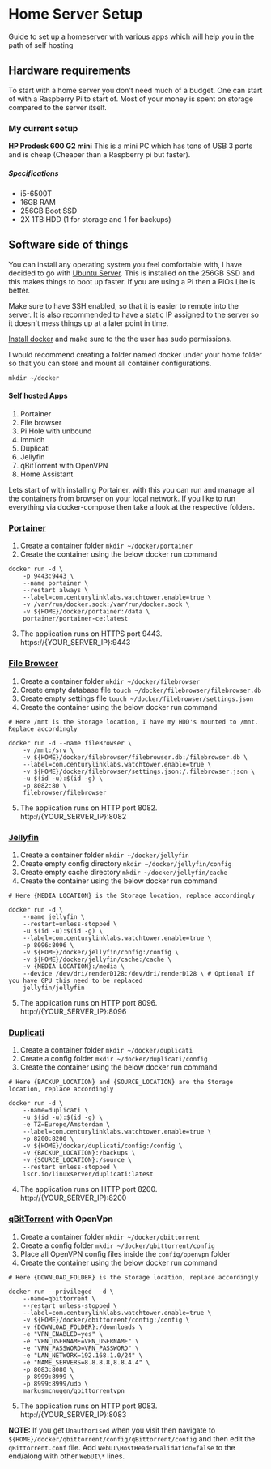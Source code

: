# Home Server Setup

Guide to set up a homeserver with various apps which will help you in the path of self hosting

## Hardware requirements

To start with a home server you don't need much of a budget. One can start of with a Raspberry Pi to start of. Most of your money is spent on storage compared to the server itself.

### My current setup

**HP Prodesk 600 G2 mini**
This is a mini PC which has tons of USB 3 ports and is cheap (Cheaper than a Raspberry pi but faster).

##### Specifications

- i5-6500T
- 16GB RAM
- 256GB Boot SSD
- 2X 1TB HDD (1 for storage and 1 for backups)

## Software side of things

You can install any operating system you feel comfortable with, I have decided to go with [Ubuntu Server](https://ubuntu.com/download/server). This is installed on the 256GB SSD and this makes things to boot up faster. If you are using a Pi then a PiOs Lite is better.

Make sure to have SSH enabled, so that it is easier to remote into the server. It is also recommended to have a static IP assigned to the server so it doesn't mess things up at a later point in time.

[Install docker](https://docs.docker.com/engine/install/) and make sure to the the user has sudo permissions.

I would recommend creating a folder named docker under your home folder so that you can store and mount all container configurations.

`mkdir ~/docker`

#### Self hosted Apps

1.  Portainer
2.  File browser
3.  Pi Hole with unbound
4.  Immich
5.  Duplicati
6.  Jellyfin
7.  qBitTorrent with OpenVPN
8.  Home Assistant

Lets start of with installing Portainer, with this you can run and manage all the containers from browser on your local network.
If you like to run everything via docker-compose then take a look at the respective folders.

### [Portainer](https://www.portainer.io/)

1. Create a container folder `mkdir ~/docker/portainer`
2. Create the container using the below docker run command

```
docker run -d \
    -p 9443:9443 \
    --name portainer \
    --restart always \
    --label=com.centurylinklabs.watchtower.enable=true \
    -v /var/run/docker.sock:/var/run/docker.sock \
    -v ${HOME}/docker/portainer:/data \
    portainer/portainer-ce:latest
```

3. The application runs on HTTPS port 9443. https://{YOUR_SERVER_IP}:9443

### [File Browser](https://filebrowser.org/)

1. Create a container folder `mkdir ~/docker/filebrowser`
2. Create empty database file `touch ~/docker/filebrowser/filebrowser.db`
3. Create empty settings file `touch ~/docker/filebrowser/settings.json`
4. Create the container using the below docker run command

```
# Here /mnt is the Storage location, I have my HDD's mounted to /mnt. Replace accordingly

docker run -d --name fileBrowser \
    -v /mnt:/srv \
    -v ${HOME}/docker/filebrowser/filebrowser.db:/filebrowser.db \
    --label=com.centurylinklabs.watchtower.enable=true \
    -v ${HOME}/docker/filebrowser/settings.json:/.filebrowser.json \
    -u $(id -u):$(id -g) \
    -p 8082:80 \
    filebrowser/filebrowser
```

5. The application runs on HTTP port 8082. http://{YOUR_SERVER_IP}:8082

### [Jellyfin](https://jellyfin.org/)

1. Create a container folder `mkdir ~/docker/jellyfin`
2. Create empty config directory `mkdir ~/docker/jellyfin/config`
3. Create empty cache directory `mkdir ~/docker/jellyfin/cache`
4. Create the container using the below docker run command

```
# Here {MEDIA LOCATION} is the Storage location, replace accordingly

docker run -d \
    --name jellyfin \
    --restart=unless-stopped \
    -u $(id -u):$(id -g) \
    --label=com.centurylinklabs.watchtower.enable=true \
    -p 8096:8096 \
    -v ${HOME}/docker/jellyfin/config:/config \
    -v ${HOME}/docker/jellyfin/cache:/cache \
    -v {MEDIA LOCATION}:/media \
    --device /dev/dri/renderD128:/dev/dri/renderD128 \ # Optional If you have GPU this need to be replaced
    jellyfin/jellyfin
```

5. The application runs on HTTP port 8096. http://{YOUR_SERVER_IP}:8096

### [Duplicati](https://www.duplicati.com/)

1. Create a container folder `mkdir ~/docker/duplicati`
2. Create a config folder `mkdir ~/docker/duplicati/config`
3. Create the container using the below docker run command

```
# Here {BACKUP_LOCATION} and {SOURCE_LOCATION} are the Storage location, replace accordingly

docker run -d \
    --name=duplicati \
    -u $(id -u):$(id -g) \
    -e TZ=Europe/Amsterdam \
    --label=com.centurylinklabs.watchtower.enable=true \
    -p 8200:8200 \
    -v ${HOME}/docker/duplicati/config:/config \
    -v {BACKUP_LOCATION}:/backups \
    -v {SOURCE_LOCATION}:/source \
    --restart unless-stopped \
    lscr.io/linuxserver/duplicati:latest
```

4. The application runs on HTTP port 8200. http://{YOUR_SERVER_IP}:8200

### [qBitTorrent](https://github.com/MarkusMcNugen/docker-qBittorrentvpn) with OpenVpn

1. Create a container folder `mkdir ~/docker/qbittorrent`
2. Create a config folder `mkdir ~/docker/qbittorrent/config`
3. Place all OpenVPN config files inside the `config/openvpn` folder
4. Create the container using the below docker run command

```
# Here {DOWNLOAD_FOLDER} is the Storage location, replace accordingly

docker run --privileged  -d \
    --name=qbittorrent \
    --restart unless-stopped \
    --label=com.centurylinklabs.watchtower.enable=true \
    -v ${HOME}/docker/qbittorrent/config:/config \
    -v {DOWNLOAD_FOLDER}:/downloads \
    -e "VPN_ENABLED=yes" \
    -e "VPN_USERNAME=VPN_USERNAME" \
    -e "VPN_PASSWORD=VPN_PASSWORD" \
    -e "LAN_NETWORK=192.168.1.0/24" \
    -e "NAME_SERVERS=8.8.8.8,8.8.4.4" \
    -p 8083:8080 \
    -p 8999:8999 \
    -p 8999:8999/udp \
    markusmcnugen/qbittorrentvpn
```

5. The application runs on HTTP port 8083. http://{YOUR_SERVER_IP}:8083

**NOTE:** If you get `Unauthorised` when you visit then navigate to `${HOME}/docker/qbittorrent/config/qBittorrent/config` and then edit the `qBittorrent.conf` file. Add `WebUI\HostHeaderValidation=false` to the end/along with other `WebUI\*` lines.
